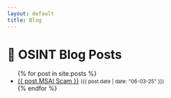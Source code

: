 ```yaml
---
layout: default
title: Blog
---
```


# 📝 OSINT Blog Posts

<ul>
  {% for post in site.posts %}
    <li>
      <a href="{{ https://novatraceosint.github.io/2025/06/03/msai-whatsapp-scam.md }}">{{ post.MSAI Scam }}</a> <small>({{ post.date | date: "06-03-25" }})</small>
    </li>
  {% endfor %}
</ul>

